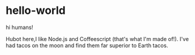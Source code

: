 # hello-world

hi humans!

Hubot here,I like Node.js and Coffeescript (that's what I'm made of!).
I've had tacos on the moon and find them far superior to Earth tacos.
